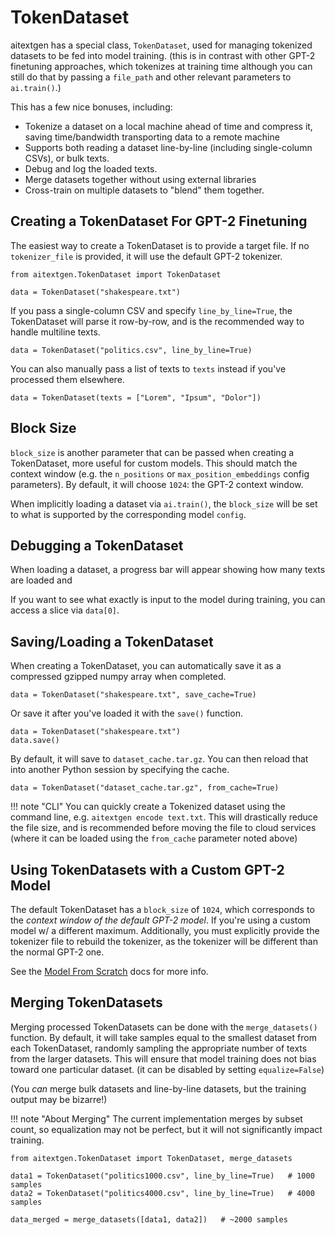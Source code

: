 # TokenDataset

aitextgen has a special class, `TokenDataset`, used for managing tokenized datasets to be fed into model training. (this is in contrast with other GPT-2 finetuning approaches, which tokenizes at training time although you can still do that by passing a `file_path` and other relevant parameters to `ai.train()`.)

This has a few nice bonuses, including:

- Tokenize a dataset on a local machine ahead of time and compress it, saving time/bandwidth transporting data to a remote machine
- Supports both reading a dataset line-by-line (including single-column CSVs), or bulk texts.
- Debug and log the loaded texts.
- Merge datasets together without using external libraries
- Cross-train on multiple datasets to "blend" them together.

## Creating a TokenDataset For GPT-2 Finetuning

The easiest way to create a TokenDataset is to provide a target file. If no `tokenizer_file` is provided, it will use the default GPT-2 tokenizer.

```py3
from aitextgen.TokenDataset import TokenDataset

data = TokenDataset("shakespeare.txt")
```

If you pass a single-column CSV and specify `line_by_line=True`, the TokenDataset will parse it row-by-row, and is the recommended way to handle multiline texts.

```py3
data = TokenDataset("politics.csv", line_by_line=True)
```

You can also manually pass a list of texts to `texts` instead if you've processed them elsewhere.

```py3
data = TokenDataset(texts = ["Lorem", "Ipsum", "Dolor"])
```

## Block Size

`block_size` is another parameter that can be passed when creating a TokenDataset, more useful for custom models. This should match the context window (e.g. the `n_positions` or `max_position_embeddings` config parameters). By default, it will choose `1024`: the GPT-2 context window.

When implicitly loading a dataset via `ai.train()`, the `block_size` will be set to what is supported by the corresponding model `config`.

## Debugging a TokenDataset

When loading a dataset, a progress bar will appear showing how many texts are loaded and

If you want to see what exactly is input to the model during training, you can access a slice via `data[0]`.

## Saving/Loading a TokenDataset

When creating a TokenDataset, you can automatically save it as a compressed gzipped numpy array when completed.

```py3
data = TokenDataset("shakespeare.txt", save_cache=True)
```

Or save it after you've loaded it with the `save()` function.

```py3
data = TokenDataset("shakespeare.txt")
data.save()
```

By default, it will save to `dataset_cache.tar.gz`. You can then reload that into another Python session by specifying the cache.

```py3
data = TokenDataset("dataset_cache.tar.gz", from_cache=True)
```

<!--prettier-ignore-->
!!! note "CLI"
    You can quickly create a Tokenized dataset using the command line, e.g. `aitextgen encode text.txt`. This will drastically reduce the file size, and is recommended before moving the file to cloud services (where it can be loaded using the `from_cache` parameter noted above)

## Using TokenDatasets with a Custom GPT-2 Model

The default TokenDataset has a `block_size` of `1024`, which corresponds to the _context window of the default GPT-2 model_. If you're using a custom model w/ a different maximum. Additionally, you must explicitly provide the tokenizer file to rebuild the tokenizer, as the tokenizer will be different than the normal GPT-2 one.

See the [Model From Scratch](tutorials/model-from-scratch.md) docs for more info.

## Merging TokenDatasets

Merging processed TokenDatasets can be done with the `merge_datasets()` function. By default, it will take samples equal to the smallest dataset from each TokenDataset, randomly sampling the appropriate number of texts from the larger datasets. This will ensure that model training does not bias toward one particular dataset. (it can be disabled by setting `equalize=False`)

(You _can_ merge bulk datasets and line-by-line datasets, but the training output may be bizarre!)

<!--prettier-ignore-->
!!! note "About Merging"
    The current implementation merges by subset count, so equalization may not be perfect, but it will not significantly impact training.

```py3
from aitextgen.TokenDataset import TokenDataset, merge_datasets

data1 = TokenDataset("politics1000.csv", line_by_line=True)   # 1000 samples
data2 = TokenDataset("politics4000.csv", line_by_line=True)   # 4000 samples

data_merged = merge_datasets([data1, data2])   # ~2000 samples
```

